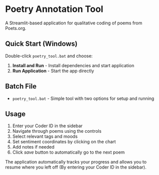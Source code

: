 # Poetry Annotation Tool

A Streamlit-based application for qualitative coding of poems from Poets.org.

## Quick Start (Windows)

Double-click `poetry_tool.bat` and choose:

1. **Install and Run** - Install dependencies and start application
2. **Run Application** - Start the app directly

## Batch File

- `poetry_tool.bat` - Simple tool with two options for setup and running

## Usage

1. Enter your Coder ID in the sidebar
2. Navigate through poems using the controls
3. Select relevant tags and moods
4. Set sentiment coordinates by clicking on the chart
5. Add notes if needed
6. Click *save* button to automatically go to the next poem

The application automatically tracks your progress and allows you to resume where you left off (By entering your Coder ID in the sidebar).
